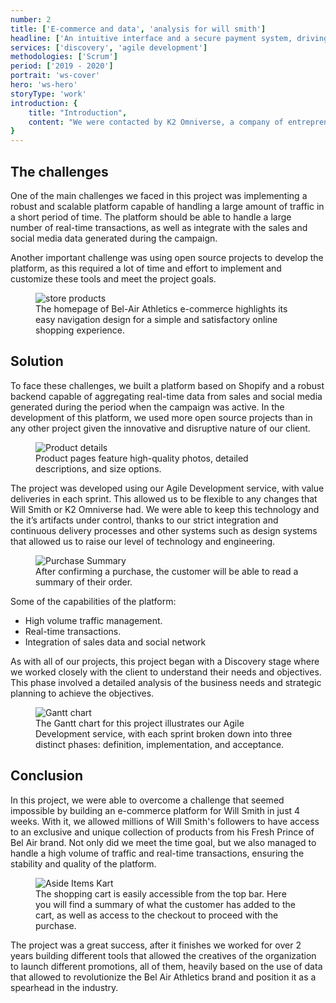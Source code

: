 ```yaml
---
number: 2
title: ['E-commerce and data', 'analysis for will smith']
headline: ['An intuitive interface and a secure payment system, driving', 'your success in online sales.']
services: ['discovery', 'agile development']
methodologies: ['Scrum']
period: ['2019 - 2020']
portrait: 'ws-cover'
hero: 'ws-hero'
storyType: 'work'
introduction: {
    title: "Introduction",
    content: "We were contacted by K2 Omniverse, a company of entrepreneurs with the mission of creating links between celebrities and their massive audiences, with a mission that seemed impossible: to build an e-commerce platform for Will Smith in just four weeks, that would allow him to offer his millions of followers for only 72 hours a new and exclusive collection of products belonging to his then new brand Fresh Prince of Bel Air."
}
---
```

<div>
    <h2>The challenges</h2>
    <p>One of the main challenges we faced in this project was implementing a robust and scalable platform capable of handling a large amount of traffic in a short period of time. The platform should be able to handle a large number of real-time transactions, as well as integrate with the sales and social media data generated during the campaign.</p>
    <p>Another important challenge was using open source projects to develop the platform, as this required a lot of time and effort to implement and customize these tools and meet the project goals.</p>
</div>
<div>
    <figure>
        <img src="/work/ws-store.jpg" alt="store products"/>
        <figcaption class="story_story__mainContent__caption__IQRnS">The homepage of Bel-Air Athletics e-commerce highlights its easy navigation design for a simple and satisfactory online shopping experience.</figcaption>
    </figure>    
</div>
<div class="story_story__mainContent__2cGrid__aNFn8">
    <div>
        <h2>Solution</h2>
        <p>To face these challenges, we built a platform based on Shopify and a robust backend capable of aggregating real-time data from sales and social media generated during the period when the campaign was active. In the development of this platform, we used more open source projects than in any other project given the innovative and disruptive nature of our client.</p>
    </div>
    <figure>
        <img src="/work/ws-product.jpg" alt="Product details"/>
        <figcaption class="story_story__mainContent__gridCaption__8kiY6 story_story__mainContent__caption__IQRnS">Product pages feature high-quality photos, detailed descriptions, and size options.</figcaption>
    </figure>  
</div>
<div>
    <p>The project was developed using our Agile Development service, with value deliveries in each sprint. This allowed us to be flexible to any changes that Will Smith or K2 Omniverse had. We were able to keep this technology and the it’s artifacts under control, thanks to our strict integration and continuous delivery processes and other systems such as design systems that allowed us to raise our level of technology and engineering.</p>
</div>
<div class="story_story__mainContent__2cGrid__aNFn8"> 
    <figure>
        <img src="/work/ws-summary.jpg" alt="Purchase Summary"/>
        <figcaption class="story_story__mainContent__gridCaption__8kiY6 story_story__mainContent__caption__IQRnS">After confirming a purchase, the customer will be able to read a summary of their order.</figcaption>
    </figure>
    <div class="story_story__mainContent__wsSolutionList__KrV8F">
        <span>Some of the capabilities of the platform:</span>
        <ul>
        <li>High volume traffic management.</li>
        <li>Real-time transactions.</li>
        <li>Integration of sales data and social network</li>
        </ul>
    </div>    
</div>
<div>
    <p>As with all of our projects, this project began with a Discovery stage where we worked closely with the client to understand their needs and objectives. This phase involved a detailed analysis of the business needs and strategic planning to achieve the objectives.</p>
</div>
<div class="story_story__mainContent__gantt__TErEp">
    <figure>
        <img src="/work/project-chart-en.jpg" alt="Gantt chart"/>
        <figcaption class="story_story__mainContent__caption__IQRnS">The Gantt chart for this project illustrates our Agile Development service, with each sprint broken down into three distinct phases: definition, implementation, and acceptance.</figcaption>
    </figure>
</div>
<div>
    <h2>Conclusion</h2>
    <p>In this project, we were able to overcome a challenge that seemed impossible by building an e-commerce platform for Will Smith in just 4 weeks. With it, we allowed millions of Will Smith's followers to have access to an exclusive and unique collection of products from his Fresh Prince of Bel Air brand. Not only did we meet the time goal, but we also managed to handle a high volume of traffic and real-time transactions, ensuring the stability and quality of the platform.</p>
</div>
<div>
    <figure>
        <img src="/work/ws-itemskart.jpg" alt="Aside Items Kart"/>
        <figcaption class="story_story__mainContent__caption__IQRnS">The shopping cart is easily accessible from the top bar. Here you will find a summary of what the customer has added to the cart, as well as access to the checkout to proceed with the purchase.</figcaption>
    </figure>
</div>
<div>
    <p>The project was a great success, after it finishes we worked for over 2 years building different tools that allowed the creatives of the organization to launch different promotions, all of them, heavily based on the use of data that allowed to revolutionize the Bel Air Athletics brand and position it as a spearhead in the industry.</p>
</div>